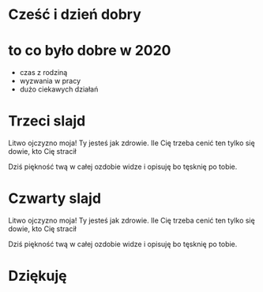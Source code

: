 # Cześć i dzień dobry 

# to co było dobre w 2020
- czas z rodziną 
- wyzwania w pracy
- dużo ciekawych działań

# Trzeci slajd

Litwo ojczyzno moja! Ty jesteś jak zdrowie.
Ile Cię trzeba cenić ten tylko się dowie,
kto Cię stracił

Dziś piękność twą w całej ozdobie widze i opisuję
bo tęsknię po tobie.


# Czwarty slajd

Litwo ojczyzno moja! Ty jesteś jak zdrowie.
Ile Cię trzeba cenić ten tylko się dowie,
kto Cię stracił

Dziś piękność twą w całej ozdobie widze i opisuję
bo tęsknię po tobie.

# Dziękuję
